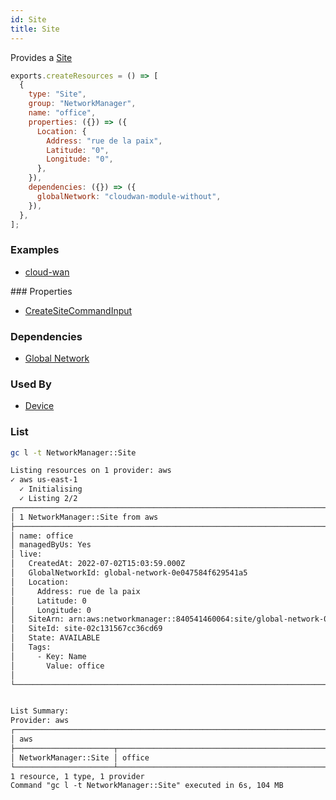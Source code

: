 ```yaml
---
id: Site
title: Site
---
```


Provides a [Site](https://us-west-2.console.aws.amazon.com/networkmanager/home#/networks)

```js
exports.createResources = () => [
  {
    type: "Site",
    group: "NetworkManager",
    name: "office",
    properties: ({}) => ({
      Location: {
        Address: "rue de la paix",
        Latitude: "0",
        Longitude: "0",
      },
    }),
    dependencies: ({}) => ({
      globalNetwork: "cloudwan-module-without",
    }),
  },
];
```

### Examples

- [cloud-wan](https://github.com/grucloud/grucloud/blob/main/examples/aws/NetworkManager/cloud-wan)

### Properties

- [CreateSiteCommandInput](https://docs.aws.amazon.com/AWSJavaScriptSDK/v3/latest/clients/client-networkmanager/interfaces/createsitecommandinput.html)

### Dependencies

- [Global Network](./GlobalNetwork.md)

### Used By

- [Device](./Device.md)

### List

```sh
gc l -t NetworkManager::Site
```

```txt
Listing resources on 1 provider: aws
✓ aws us-east-1
  ✓ Initialising
  ✓ Listing 2/2
┌─────────────────────────────────────────────────────────────────────────────┐
│ 1 NetworkManager::Site from aws                                             │
├─────────────────────────────────────────────────────────────────────────────┤
│ name: office                                                                │
│ managedByUs: Yes                                                            │
│ live:                                                                       │
│   CreatedAt: 2022-07-02T15:03:59.000Z                                       │
│   GlobalNetworkId: global-network-0e047584f629541a5                         │
│   Location:                                                                 │
│     Address: rue de la paix                                                 │
│     Latitude: 0                                                             │
│     Longitude: 0                                                            │
│   SiteArn: arn:aws:networkmanager::840541460064:site/global-network-0e0475… │
│   SiteId: site-02c131567cc36cd69                                            │
│   State: AVAILABLE                                                          │
│   Tags:                                                                     │
│     - Key: Name                                                             │
│       Value: office                                                         │
│                                                                             │
└─────────────────────────────────────────────────────────────────────────────┘


List Summary:
Provider: aws
┌────────────────────────────────────────────────────────────────────────────┐
│ aws                                                                        │
├──────────────────────┬─────────────────────────────────────────────────────┤
│ NetworkManager::Site │ office                                              │
└──────────────────────┴─────────────────────────────────────────────────────┘
1 resource, 1 type, 1 provider
Command "gc l -t NetworkManager::Site" executed in 6s, 104 MB
```
